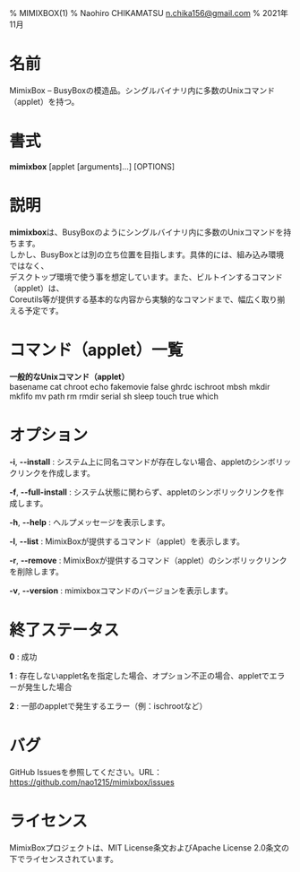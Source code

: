 % MIMIXBOX(1)
% Naohiro CHIKAMATSU <n.chika156@gmail.com>
% 2021年11月

# 名前

MimixBox – BusyBoxの模造品。シングルバイナリ内に多数のUnixコマンド（applet）を持つ。

# 書式

**mimixbox** [applet [arguments]...] [OPTIONS]

# 説明
**mimixbox**は、BusyBoxのようにシングルバイナリ内に多数のUnixコマンドを持ちます。  
しかし、BusyBoxとは別の立ち位置を目指します。具体的には、組み込み環境ではなく、  
デスクトップ環境で使う事を想定しています。また、ビルトインするコマンド（applet）は、  
Coreutils等が提供する基本的な内容から実験的なコマンドまで、幅広く取り揃える予定です。

# コマンド（applet）一覧
**一般的なUnixコマンド（applet）**  
basename cat chroot echo fakemovie false ghrdc ischroot mbsh mkdir  
mkfifo mv path rm rmdir serial sh sleep touch true which

# オプション
**-i**, **--install**
:   システム上に同名コマンドが存在しない場合、appletのシンボリックリンクを作成します。

**-f**, **--full-install**
:   システム状態に関わらず、appletのシンボリックリンクを作成します。

**-h**, **--help**
:   ヘルプメッセージを表示します。

**-l**, **--list**
:   MimixBoxが提供するコマンド（applet）を表示します。

**-r**, **--remove**
:   MimixBoxが提供するコマンド（applet）のシンボリックリンクを削除します。

**-v**, **--version**
:   mimixboxコマンドのバージョンを表示します。

# 終了ステータス
**0**
:   成功

**1**
:   存在しないapplet名を指定した場合、オプション不正の場合、appletでエラーが発生した場合

**2**
:   一部のappletで発生するエラー（例：ischrootなど）

# バグ
GitHub Issuesを参照してください。URL：https://github.com/nao1215/mimixbox/issues

# ライセンス
MimixBoxプロジェクトは、MIT License条文およびApache License 2.0条文の下でライセンスされています。